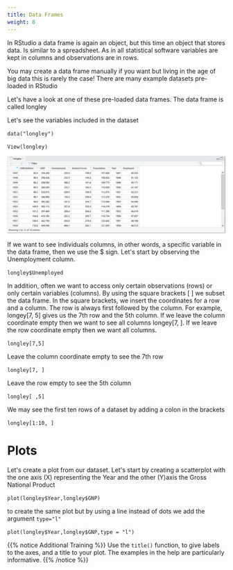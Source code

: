 ```yaml
---
title: Data Frames
weight: 8
---
```


In RStudio a data frame is again an object, but this time an object that stores data. Is similar to a spreadsheet. As in all statistical software variables are kept in columns and observations are in rows.

You may create a data frame manually if you want but living in the age of big data this is rarely the case! There are many example datasets pre-loaded in RStudio

Let's have a look at one of these pre-loaded data frames. The data frame is called longley

Let's see the variables included in the dataset

```{r datalongley, message=FALSE, warning=FALSE, paged.print=FALSE}
data("longley")
```

```{r viewlongley, message=FALSE, warning=FALSE, paged.print=FALSE}
View(longley)
```

![Data frame](Fig_24.PNG)

If we want to see individuals columns, in other words, a specific variable in the data frame, then we use the $ sign. Let's start by observing the Unemployment column.

```{r longleyvariable, message=FALSE, warning=FALSE, paged.print=FALSE}
longley$Unemployed
```

In addition, often we want to access only certain observations (rows) or only certain variables (columns). By using the square brackets [ ] we subset the data frame. In the square brackets, we insert the coordinates for a row and a column. The row is always first followed by the column. For example, longey[7, 5] gives us the 7th row and the 5th column. If we leave the column coordinate empty then we want to see all columns longey[7, ]. If we leave the row coordinate empty then we want all columns.

```{r longleyrows, message=FALSE, warning=FALSE, paged.print=FALSE}
longley[7,5]
```

Leave the column coordinate empty to see the 7th row

```{r longleyrows2, message=FALSE, warning=FALSE, paged.print=FALSE}
longley[7, ]
```

Leave the row empty to see the 5th column

```{r longleycolumns, message=FALSE, warning=FALSE, paged.print=FALSE}
longley[ ,5]
```

We may see the first ten rows of a dataset by adding a colon in the brackets

```{r longleyrows3, message=FALSE, warning=FALSE, paged.print=FALSE}
longley[1:10, ]
```



# Plots

Let's create a plot from our dataset. Let's start by creating a scatterplot with the one axis (X) representing the Year and the other (Y)axis the Gross National Product

```{r longleyplots}
plot(longley$Year,longley$GNP)
```

to create the same plot but by using a line instead of dots we add the argument `type="l"`


```{r longleyplotsline, message=FALSE, warning=FALSE, paged.print=FALSE}
plot(longley$Year,longley$GNP,type = "l")
```


{{% notice Additional Training %}} Use the `title()` function, to give labels to the axes, and a title to your plot. 
The examples in the help are particularly informative.
{{% /notice %}}
